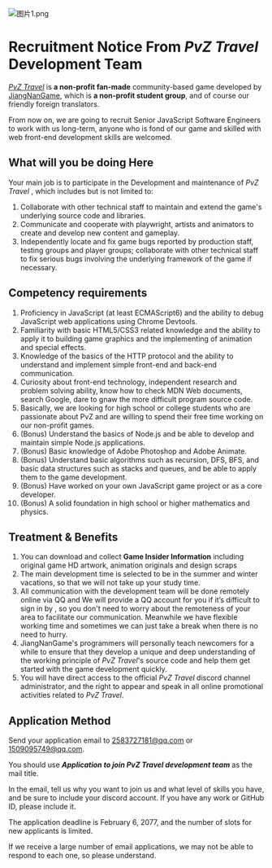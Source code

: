 
![图片1.png](https://p3-juejin.byteimg.com/tos-cn-i-k3u1fbpfcp/fdefc0b9b09f4c868710cde51bd110dd~tplv-k3u1fbpfcp-watermark.image?)

# Recruitment Notice From *PvZ Travel* Development Team

[*PvZ Travel*](http://pvz.jiangnangame.com) is **a non-profit fan-made** community-based game developed by [JiangNanGame](http://www.jiangnangame.com), which is **a non-profit student group**, and of course our friendly foreign translators.

From now on, we are going to recruit Senior JavaScript Software Engineers to work with us long-term, anyone who is fond of our game and skilled with web front-end development skills are welcomed.

## What will you be doing Here

Your main job is to participate in the Development and maintenance of *PvZ Travel* , which includes but is not limited to:

1.  Collaborate with other technical staff to maintain and extend the game's underlying source code and libraries.
2.  Communicate and cooperate with playwright, artists and animators to create and develop new content and gameplay.
3.  Independently locate and fix game bugs reported by production staff, testing groups and player groups; collaborate with other technical staff to fix serious bugs involving the underlying framework of the game if necessary.

## Competency requirements

1.  Proficiency in JavaScript (at least ECMAScript6) and the ability to debug JavaScript web applications using Chrome Devtools.
2.  Familiarity with basic HTML5/CSS3 related knowledge and the ability to apply it to building game graphics and the implementing of animation and special effects. 
3.  Knowledge of the basics of the HTTP protocol and the ability to understand and implement simple front-end and back-end communication.
4.  Curiosity about front-end technology, independent research and problem solving ability, know how to check MDN Web documents, search Google, dare to gnaw the more difficult program source code.
5.  Basically, we are looking for high school or college students who are passionate about PvZ and are willing to spend their free time working on our non-profit games.
6. (Bonus) Understand the basics of Node.js and be able to develop and maintain simple Node.js applications.
7. (Bonus) Basic knowledge of Adobe Photoshop and Adobe Animate.
8. (Bonus) Understand basic algorithms such as recursion, DFS, BFS, and basic data structures such as stacks and queues, and be able to apply them to the game development.
9. (Bonus) Have worked on your own JavaScript game project or as a core developer.
10. (Bonus) A solid foundation in high school or higher mathematics and physics.

## Treatment & Benefits

1. You can download and collect **Game Insider Information** including original game HD artwork, animation originals and design scraps
2. The main development time is selected to be in the summer and winter vacations, so that we will not take up your study time. 
3. All communication with the development team will be done remotely online via QQ and We will provide a QQ account for you if it’s difficult to sign in by , so you don't need to worry about the remoteness of your area to facilitate our communication. Meanwhile we have flexible working time and sometimes we can just take a break when there is no need to hurry.
3. JiangNanGame's programmers will personally teach newcomers  for a while to ensure that they develop a unique and deep understanding of the working principle of *PvZ Travel*'s source code and help them get started with the game development quickly.
4. You will have direct access to the official *PvZ Travel* discord channel administrator, and the right to appear and speak in all online promotional activities related to *PvZ Travel*.

## Application Method

Send your application email to 2583727181@qq.com or 1509095749@qq.com.

You should use ***Application to join PvZ Travel development team*** as the mail title.

In the email, tell us why you want to join us and what level of skills you have, and be sure to include your discord account. If you have any work or GitHub ID, please include it. 

The application deadline is February 6, 2077, and the number of slots for new applicants is limited.

If we receive a large number of email applications, we may not be able to respond to each one, so please understand.
